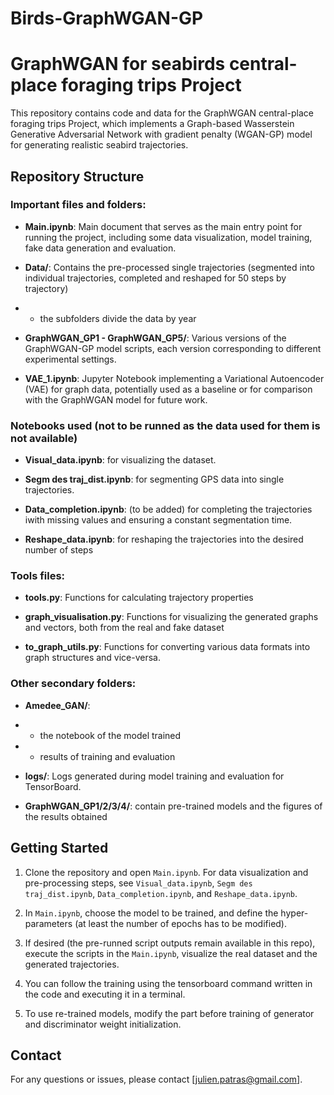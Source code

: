 # Birds-GraphWGAN-GP


# GraphWGAN for seabirds central-place foraging trips Project

This repository contains code and data for the GraphWGAN central-place foraging trips Project, which implements a Graph-based Wasserstein Generative Adversarial Network with gradient penalty (WGAN-GP) model for generating realistic seabird trajectories.

## Repository Structure

### Important files and folders:

- **Main.ipynb**: Main document that serves as the main entry point for running the project, including some data visualization, model training, fake data generation and evaluation.

- **Data/**: Contains the pre-processed single trajectories (segmented into individual trajectories, completed and reshaped for 50 steps by trajectory)
- - the subfolders divide the data by year

- **GraphWGAN_GP1 - GraphWGAN_GP5/**: Various versions of the GraphWGAN-GP model scripts, each version corresponding to different experimental settings.

- **VAE_1.ipynb**: Jupyter Notebook implementing a Variational Autoencoder (VAE) for graph data, potentially used as a baseline or for comparison with the GraphWGAN model for future work.



### Notebooks used (not to be runned as the data used for them is not available)

- **Visual_data.ipynb**: for visualizing the dataset.

- **Segm des traj_dist.ipynb**: for segmenting GPS data into single trajectories.

- **Data_completion.ipynb**: (to be added) for completing the trajectories iwith missing values and ensuring a constant segmentation time.

- **Reshape_data.ipynb**: for reshaping the trajectories into the desired number of steps



### Tools files:

- **tools.py**: Functions for calculating trajectory properties

- **graph_visualisation.py**: Functions for visualizing the generated graphs and vectors, both from the real and fake dataset

- **to_graph_utils.py**: Functions for converting various data formats into graph structures and vice-versa.



### Other secondary folders:

- **Amedee_GAN/**:
- - the notebook of the model trained
- - results of training and evaluation

- **logs/**: Logs generated during model training and evaluation for TensorBoard.

- **GraphWGAN_GP1/2/3/4/**: contain pre-trained models and the figures of the results obtained



## Getting Started

1. Clone the repository and open `Main.ipynb`. For data visualization and pre-processing steps, see `Visual_data.ipynb`, `Segm des traj_dist.ipynb`, `Data_completion.ipynb`, and `Reshape_data.ipynb`.

2. In `Main.ipynb`, choose the model to be trained, and define the hyper-parameters (at least the number of epochs has to be modified).

3. If desired (the pre-runned script outputs remain available in this repo), execute the scripts in the `Main.ipynb`, visualize the real dataset and the generated trajectories.

4. You can follow the training using the tensorboard command written in the code and executing it in a terminal.

5. To use re-trained models, modify the part before training of generator and discriminator weight initialization.



## Contact

For any questions or issues, please contact [julien.patras@gmail.com].

